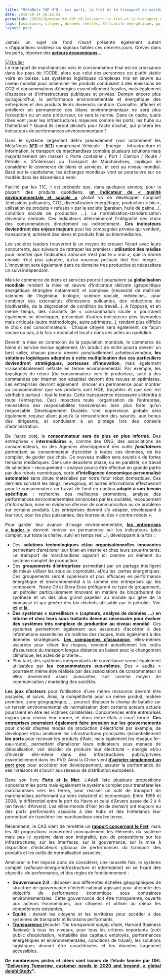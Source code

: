 ```yaml
---
title: "MétaNote TdF N°8 - Les ports, le fret et le transport de marchandises"
date: 2010-10-14 16:18:51
permalink: /2010/10/metanote-tdf-n8-les-ports-le-fret-et-le-transport-de-marchandises.html
tags: [assurance, citoyen, données réelles, Efficacité énergétique, guide d'achat, Infrastructure, internet, logistique, marchandises, partage de données, partage de la voirie, port]
layout: post
---
```


<p style="text-align: justify">Jamais un sujet de fond n’avait présenté également autant « d’apparitions visibles» ou signaux faibles ces derniers jours. Grèves dans les ports, réponse des <strong><a href="http://www.collectifport.com/" target="_blank">acteurs économiques</a></strong>…</p> <p style="text-align: justify"><a href="https://gabrielplassat.github.io/transportsdufutur/wp-content/uploads/sites/6/old/6a0120a66d2ad4970b0133f5102d85970b-800wi.jpg" rel="lightbox"><img alt="Grutier" class="asset  asset-image at-xid-6a0120a66d2ad4970b0133f5102d85970b" src="/wp-content/uploads/sites/6/old/6a0120a66d2ad4970b0133f5102d85970b-320wi.jpg" style="margin-left: auto;margin-right: auto" title="Grutier" /></a> <br />Le transport de marchandises vers le consommateur final est en croissance dans les pays de l’OCDE, alors que celui des personnes est plutôt stable voire en baisse. Les systèmes logistiques complexes mis en œuvre au niveau mondial pour acheminer les produits conduisent à des émissions de CO2 et consommations d’énergies essentiellement fossiles, mais également d’espaces et d’infrastructures publiques et privées. Demain encore plus qu’aujourd’hui, la performance environnementale et énergétique des entreprises et des produits livrés deviendra centrale. Connaître, afficher et améliorer en permanence ces bilans environnementaux ne sera plus l’exception ou un acte précurseur, ce sera la norme. Dans ce cadre, quels rôles vont jouer les infrastructures majeures comme les ports, les hubs ou l’hinterland ? Quand ils seront décisifs pour l’acte d’achat, qui pilotera les indicateurs de performances environnementaux ?</p>   <!--more-->   <p style="text-align: justify">Dans le système largement défini précédement (voir notamment les MétaNotes <strong><a href="https://gabrielplassat.github.io/transportsdufutur/2009/11/le-passage-de-lobjet-vehicule-aux-services-de-mobilite-une-chance.html">N°0</a></strong> et <strong><a href="https://gabrielplassat.github.io/transportsdufutur/2009/11/pour-une-mobilite-plus-robuste-aux-crises-a-venir.html">N°1</a></strong>) comprenant Véhicule – Energie – Infrastructure et Information, le transport de marchandises combine plusieurs solutions mais majoritairement (en masse) « Porte container / Port / Camion / Route / Pétrole ». S’intéresser au Transport de Marchandises, implique de considérer le commerce de biens et services, et ceci au niveau mondial. Basé sur le capitalisme, les échanges mondiaux vont se poursuivre sur ce modèle dans les décennies à venir.</p> <p style="text-align: justify">Facilité par les TIC, il est probable que, dans quelques années, pour la plupart des produits quotidiens, <strong><a href="https://gabrielplassat.github.io/transportsdufutur/2009/12/google-googles-comment-lacte-dachat-pourrait-etre-bouleverse-.html">un indicateur de « qualité environnementale et sociale »</a> </strong><em>global</em> va se développer couplant {émissions polluantes, CO2, diversification énergétique, production « bio », utilisation de produits « refusés » par la société (paraben, huile de palme…), condition sociale de production …}. La normalisation-standardisation deviendra centrale. Ces indicateurs détermineront l'intégralité des choix des consommateurs directement ou indirectement. <strong>Ces indicateurs deviendront des enjeux majeurs</strong> pour les compagnies privées qui vendent, transportent, achètent des biens et produits finis ou intermédiaires.</p> <p style="text-align: justify">Les sociétés leaders trouveront là un moyen de creuser l’écart avec leurs concurrents, aux suiveurs de rattraper les premiers : <strong>utilisation des médias</strong> pour montrer que l’indicateur annoncé n’est pas le « vrai », que la norme choisie n’est plus adaptée, qu’un nouveau polluant doit être intégré.... L’innovation sera également dans ce domaine très productive et nécessitera un suivi indépendant.</p> <p style="text-align: justify">Mais le commerce de biens et services pourrait poursuivre sa <strong>globalisation mondiale</strong> rendant la mise en œuvre d’indicateur délicate (géopolitique énergétique étrangère notamment) et complexe (nécessité de maîtriser sciences de l’ingénieur, biologie, science sociale, médecine… pour combiner des externalités d’émissions polluantes, des réductions de biodiversité, de la dégradation de condition de travail…). A l’opposé, et en même temps, des courants de « consommation locale » pourraient également se développer, présentant d’autres indicateurs plus favorables mais critiqués (autre méthodologie, autre périmètre…), rendant plus difficile le choix des consommateurs.  Chaque citoyen sera également, de façon voulue ou pas, à la fois « mondial et local » dans ces actes au quotidien.</p> <p style="text-align: justify">Devant la mise en connexion de la population mondiale, le commerce de biens et service évolue également. Un produit de niche pourra devenir un best seller, chacun pourra devenir ponctuellement acheteur/vendeur, <strong>les solutions logistiques adaptées à cette multiplication des cas particuliers deviendront stratégiques, porteuses d’innovation</strong>, mais également vraisemblablement néfaste en terme environnemental. Par exemple, les logistiques de retour (du consommateur vers le producteur, suite à des commandes par internet non adaptée) devront être revues et optimisées. Les entreprises devront également  innover en permanence pour montrer au consommateur que ses produits sont HQE, traçables et que ceci est vérifiable partout - tout le temps. Cette transparence nécessaire s’étendra à toute l’entreprise. Ceci impactera toute l’organisation de l’entreprise, nécessitera des responsabilités transversales bien plus forte qu’un responsable Développement Durable. Une supervision globale sera également requise allant jusqu’à la rémunération des salariés, aux bonus des dirigeants, et conduisant à un pilotage lors des conseils d’administration.</p> <p style="text-align: justify">De l’autre coté, le <strong>consommateur sera de plus en plus informé</strong>. Des entreprises « <strong>intermédiaires »</strong>, comme des ONG, des associations de consommateurs, ou des Agences développeront des outils <strong><em>facilitateurs</em></strong> permettant au consommateur d’accéder à toutes ces données, de les compiler, de guider ces choix. Ce nouveau maillon sera soumis à de fortes tensions médiatiques. Dans une deuxième phase, ou en parallèle, ce travail de sélection – recoupement – analyse pourra être effectué en grande partie par des robots numériques, sorte <strong>d’intelligence économique personnalisé automatisé </strong>sans doute matérialisé par notre futur robot domestique. Ces derniers scrutant les blogs, newsgroup, et autres informations effectueront pour le consommateur un travail de fond en continu <strong>adapté à son besoin spécifique</strong> : recherche des meilleures promotions, analyse des performances environnementales annoncées par les sociétés, recoupement d’information, mise en évidence d’erreur de communication ou de problème sur certains produits. Les entreprises devront s’y adapter, développant à leur tour, pour les plus puissantes, des leurres ou des « contre-robots ».</p> <p style="text-align: justify">Pour garder leur avance d’image environnementale, <strong><a href="https://gabrielplassat.github.io/transportsdufutur/2010/04/metanote-tdf-5-les-entreprises.html" target="_blank">les entreprises « leader »</a></strong> devront innover en permanence sur les indicateurs (plus complet, sur toute la chaîne, suivi en temps réel…), développant à la fois :</p> <ul style="text-align: justify"> <li>Des <strong>solutions technologiques et/ou organisationnelles innovantes</strong> permettant d’améliorer leur bilan en interne et chez leurs sous-traitants. Le transport de marchandises apparaît ici comme un élément du système complet de production. </li>

 <li>Des <strong>groupements d’entreprises</strong> permettant par un partage intelligent de mieux utiliser les sous ou coproduits, et/ou les  pertes énergétiques. Ces groupements seront supérieurs et plus efficaces en performance énergétique et environnemental à la somme des entreprises qui les composent.  Neste Oil et Stora Enso préfigurent ce type de groupement, un pétrolier particulièrement innovant en matière de biocarburant de synthèse et un des plus grand papetier au monde qui gère de la biomasse et qui génère des bio-déchets utilisable par le pétrolier. Voir <strong><a href="https://gabrielplassat.github.io/transportsdufutur/2010/02/focus-sur-la-finlande.html">ici</a></strong> et <strong><a href="https://gabrielplassat.github.io/transportsdufutur/2010/06/matieres-premieres-grands-changements-et-nouvelles-faiblesses.html">là</a></strong>.</li> <li><strong>Des systèmes « surveilleurs » (capteurs, analyse de données …) en interne et chez leurs sous traitants devenus nécessaire pour évaluer des systèmes très complexe de production au niveau mondial</strong>. Ces systèmes permettront également aux assureurs d’accéder à des informations essentielles de maîtrise des risques, mais également à des données stratégiques. <strong><a href="https://gabrielplassat.github.io/transportsdufutur/2009/12/du-cafe-des-lloyds-aux-gpsgprs-les-assureurs-permettent-de-nouveaux-usages.html" target="_blank">Les compagnies d’assurance</a></strong>, elles-mêmes assurées pour diluer les risques, revoient actuellement les coûts d’assurance du transport longue distance en liaison avec le changement climatique, les actes de piraterie...</li> <li>Plus tard, des systèmes indépendants de surveillance seront également utilisables par <strong>les consommateurs eux-mêmes</strong>. Des « audits » pourraient même être réalisés par des associations de consommateur si elles deviennent assez puissantes, soit comme moyen de communication / marketing des sociétés.</li> </ul> <p style="text-align: justify"><strong>Les jeux d’acteurs</strong> pour l’utilisation d’une même ressource devront être analysés, et suivis. Ainsi, la compétitivité pour un même produit, matière première, zone géographique, … pourrait déplacer le champ de bataille sur un terrain environnemental de normalisation dont certains acteurs actuels pourraient en être les victimes collatérales. Concurrences entre entreprises majors pour choisir leur norme, et donc entre états à court terme. <strong>Ces entreprises pourraient également faire pression sur les gouvernements</strong> pour choisir d’autres modes de production d’électricité par exemple, de développer et/ou améliorer les infrastructures principales (essentiellement<strong> les ports</strong> pour recevoir les produits d’Asie, mais également les réseaux fer-eau-route), permettant d’améliorer leurs indicateurs sous menace de délocalisation, voir décider de produire leur électricité – énergie et/ou d’investir elle-même dans des infrastructures public/privées essentiellement dans les PVD. Ainsi la Chine vient <strong><a href="https://gabrielplassat.github.io/transportsdufutur/2010/09/le-port-du-piree-cheval-de-troie-chinois.html" target="_blank">d’acheter simplement un port grec</a></strong> pour accélérer son développement, assurer la performance de ses livraisons et s’ouvrir aux réseaux de distribution européens.</p> <p style="text-align: justify">Dans son livre <strong><a href="http://www.google.fr/url?sa=t&source=web&cd=1&ved=0CBUQFjAA&url=http://www.amazon.fr/Paris-mer-Seine-est-Capitale/dp/2213655014&ei=vtW2TJWHHtW7jAe84qn4CQ&usg=AFQjCNG6n1SLcbvxTo3dsIwU5m6u_G3wCQ&sig2=LUtXVetC45AyroKtwlPdVg">Paris et la Mer</a></strong>, J.Attali liste plusieurs propositions concernant les ports mais également le système complet pour transférer les marchandises vers les terres, pour réaliser un outil de transport de marchandises performant au sens industriel et économique. Entre 1995 et 2008, le différentiel entre le port du Havre et celui d’Anvers passe de 2 à 4 (en faveur d’Anvers). Les villes-monde d’hier (et de demain) ont toujours eu des ports performants associés à des hubs et des hinterlands leur permettant de transférer les marchandises vers les terres.</p> <p style="text-align: justify">Récemment, le CAS vient de remettre un <strong><a href="http://www.strategie.gouv.fr/article.php3?id_article=1243">rapport concernant le Fret</a></strong>, mais les 30 propositions concernent principalement les éléments du système mais pas le système dans son intégralité, peu de propositions sur les infrastructures, sur les interfaces, sur la gouvernance, sur la mise à disposition d’indicateurs globaux de performances du transport des produits et les outils de normalisation associés.</p> <p style="text-align: justify">Améliorer le fret impose donc de considérer, une nouvelle fois, le système complet {<em>véhicule-énergie-infrastructure </em>et<em> information</em>} en se fixant des objectifs  de performance, et des règles de fonctionnement :</p> <ul style="text-align: justify"> <li><strong>Gouvernance 2.0</strong> : disposer aux différentes échelles géographiques de structure de gouvernance d’intérêt national agissant pour atteindre des objectifs de performance économique sous contraintes environnementales. Cette gouvernance doit être transparente, ouverte aux acteurs économiques, aux citoyens et utiliser au mieux les compétences existantes,<strong></strong></li> <li><strong>Equité </strong>: devant les citoyens et les territoires pour accéder à des systèmes de transports et livraisons performants,<strong></strong></li> <li><strong><a href="http://blogs.hbr.org/ideacast/2010/09/when-everyone-can-see-your-sup.html">Transparence </a>(</strong>écouter <em>The transparent supply chain</em>, Harvard Business Review<strong>)</strong>: à tous les niveaux, pour tous les critères importants (coût public d’exploitation, rentabilité des capitaux employés, performances énergétiques et environnementales, conditions de travail), les solutions logistiques devront être caractérisées et les données largement accessibles.</li> </ul> <p style="text-align: justify"><strong>De nombreuses pistes et idées sont issues de l’étude lancée par DHL “</strong><strong><a href="https://gabrielplassat.github.io/transportsdufutur/wp-content/uploads/sites/6/2010/10/delphi-studie_english.pdf">Delivering Tomorrow, customer needs in 2020 and beyond, a global delphi Study</a></strong><strong>”.</strong></p>
